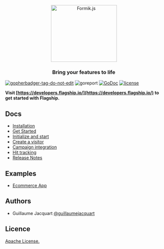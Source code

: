 <p align="center">

<img  src="https://mk0abtastybwtpirqi5t.kinstacdn.com/wp-content/uploads/picture-solutions-persona-product-flagship.jpg"  width="211"  height="182"  alt="Formik.js"  />

</p>

<h3 align="center">Bring your features to life</h3>

<a  href='https://github.com/jpoles1/gopherbadger'  target='_blank'>![gopherbadger-tag-do-not-edit](https://img.shields.io/badge/Go%20Coverage-90%25-brightgreen.svg?longCache=true&style=flat)</a> 
![goreport](https://goreportcard.com/badge/github.com/abtasty/flagship-go-sdk)
[![GoDoc](https://godoc.org/github.com/abtasty/flagship-go-sdk?status.svg)](https://godoc.org/github.com/abtasty/flagship-go-sdk)
[![license](https://badgen.now.sh/badge/license/Apache)](./LICENSE)

**Visit [https://developers.flagship.io/](https://developers.flagship.io/) to get started with Flagship.**

## Docs

- [Installation](https://developers.flagship.io/go/v1.0/#installation)
- [Get Started](https://developers.flagship.io/go/v1.0/#getting-started)
- [Initialize and start](https://developers.flagship.io/go/v1.0/#initialize-and-start-the-library)
- [Create a visitor](https://developers.flagship.io/go/v1.0/#create-a-visitor)
- [Campaign integration](https://developers.flagship.io/go/v1.0/#campaign-integration)
- [Hit tracking](https://developers.flagship.io/go/v1.0/#hit-tracking)
- [Release Notes](https://developers.flagship.io/go/v1.0/#releases)

## Examples

- [Ecommerce App](./examples/ecommerce)

## Authors

- Guillaume Jacquart [@guillaumejacquart](https://github.com/guillaumejacquart)

## Licence

[Apache License.](https://github.com/abtasty/flagship-go-sdk/blob/master/LICENSE)
